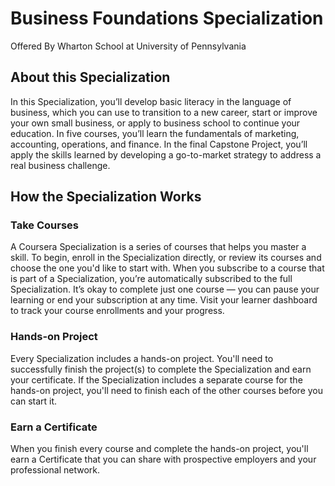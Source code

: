 # Business Foundations Specialization
Offered By Wharton School at University of Pennsylvania

## About this Specialization
In this Specialization, you’ll develop basic literacy in the language of business, which you can use to transition to a new career, start or improve your own small business, or apply to business school to continue your education. In five courses, you’ll learn the fundamentals of marketing, accounting, operations, and finance. In the final Capstone Project, you’ll apply the skills learned by developing a go-to-market strategy to address a real business challenge.

## How the Specialization Works
### Take Courses
A Coursera Specialization is a series of courses that helps you master a skill. To begin, enroll in the Specialization directly, or review its courses and choose the one you'd like to start with. When you subscribe to a course that is part of a Specialization, you’re automatically subscribed to the full Specialization. It’s okay to complete just one course — you can pause your learning or end your subscription at any time. Visit your learner dashboard to track your course enrollments and your progress.

### Hands-on Project
Every Specialization includes a hands-on project. You'll need to successfully finish the project(s) to complete the Specialization and earn your certificate. If the Specialization includes a separate course for the hands-on project, you'll need to finish each of the other courses before you can start it.

### Earn a Certificate
When you finish every course and complete the hands-on project, you'll earn a Certificate that you can share with prospective employers and your professional network.
